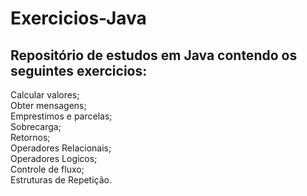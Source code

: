 # Exercicios-Java

## Repositório de estudos em Java contendo os seguintes exercicios:

Calcular valores; </br>
Obter mensagens; </br>
Emprestimos e parcelas; </br>
Sobrecarga; </br>
Retornos; </br>
Operadores Relacionais; </br>
Operadores Logicos; </br>
Controle de fluxo; </br>
Estruturas de Repetição.
